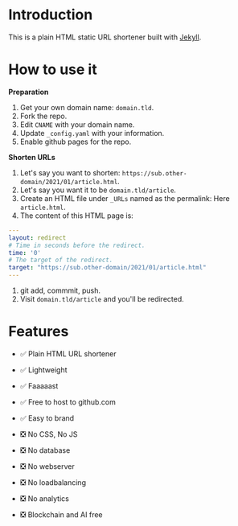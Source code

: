 # Introduction

This is a plain HTML static URL shortener built with [Jekyll](https://jekyllrb.com).

# How to use it

**Preparation**

1. Get your own domain name: `domain.tld`.
1. Fork the repo.
1. Edit `CNAME` with your domain name.
1. Update `_config.yaml` with your information.
1. Enable github pages for the repo.

**Shorten URLs**

1. Let's say you want to shorten: `https://sub.other-domain/2021/01/article.html`.
1. Let's say you want it to be `domain.tld/article`.
1. Create an HTML file under `_URLs` named as the permalink: Here `article.html`.
1. The content of this HTML page is:

```yaml
---
layout: redirect
# Time in seconds before the redirect.
time: '0'
# The target of the redirect.
target: "https://sub.other-domain/2021/01/article.html"
---
```

1. git add, commmit, push.
1. Visit `domain.tld/article` and you'll be redirected.

# Features

- :white_check_mark: Plain HTML URL shortener
- :white_check_mark: Lightweight
- :white_check_mark: Faaaaast
- :white_check_mark: Free to host to github.com
- :white_check_mark: Easy to brand

- :negative_squared_cross_mark: No CSS, No JS
- :negative_squared_cross_mark: No database
- :negative_squared_cross_mark: No webserver
- :negative_squared_cross_mark: No loadbalancing
- :negative_squared_cross_mark: No analytics
- :negative_squared_cross_mark: Blockchain and AI free

